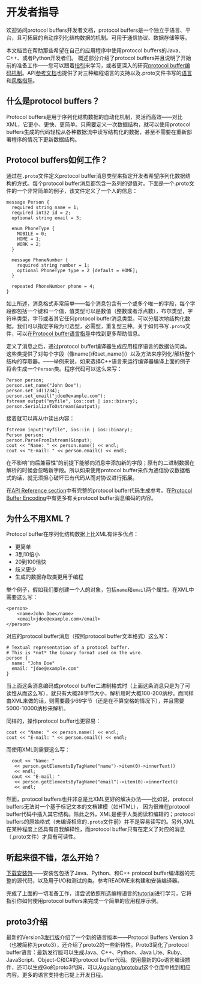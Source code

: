 
开发者指导
==========

欢迎访问protocol buffers开发者文档，protocol buffers是一个独立于语言、平台，且可拓展的自动序列化结构数据的机制。可用于通信协议、数据存储等等。

本文档旨在帮助那些希望在自己的应用程序中使用protocol buffers的Java、C++、或者Python开发者们。
概述部分介绍了protocol buffers并且说明了开始前的准备工作——您可以跟着[指引]()来学习，或者更深入的研究[protocol buffer编码机制]()。API[参考文档]()也提供了对三种编程语言的支持以及.proto文件书写的[语言]()和[风格指导]()。

什么是protocol buffers？
----------

Protocol buffers是用于序列化结构数据的自动化机制，灵活而高效——对比XML，它更小、更快、更简单。只需要定义一次数据结构，就可以使用protocol buffers生成的代码轻松从各种数据流中读写结构化的数据，甚至不需要在重新部署程序的情况下更新数据结构。

Protocol buffers如何工作？
----------

通过在`.proto`文件定义protocol buffer消息类型来指定开发者希望序列化数据结构的方式。每个protocol buffer消息都包含一系列的键值对。下面是一个.proto文件的一个非常简单的例子，该文件定义了一个人的信息：

    message Person {
      required string name = 1;
      required int32 id = 2;
      optional string email = 3;
    
      enum PhoneType {
    	MOBILE = 0;
    	HOME = 1;
    	WORK = 2;
      }
    
      message PhoneNumber {
    	required string number = 1;
    	optional PhoneType type = 2 [default = HOME];
      }
    
      repeated PhoneNumber phone = 4;
    }

如上所述，消息格式非常简单——每个消息包含有一个或多个唯一的字段，每个字段都包括一个键和一个值，值类型可以是数值（整数或者浮点数），布尔类型，字符串类型，字节或者其它任何protocol buffer消息类型。可以分层次地结构化数据。我们可以指定字段为可选型，必需型，重复型三种。关于如何书写`.proto`文件，可以在[Protocol buffer语言指导]()中找到更多帮助信息。

定义了消息之后，通过protocol buffer编译器生成应用程序语言的数据访问类。这些类提供了对每个字段（像name()和set_name()）以及方法来序列化/解析整个结构的存取器。——举例来说，如果选择C++语言来运行编译器编译上面的例子将会生成一个`Person`类。程序代码可以这么来写：

    Person person;
    person.set_name("John Doe");
    person.set_id(1234);
    person.set_email("jdoe@example.com");
    fstream output("myfile", ios::out | ios::binary);
    person.SerializeToOstream(&output);

接着就可以再从中读出内容：
    
    fstream input("myfile", ios::in | ios::binary);
    Person person;
    person.ParseFromIstream(&input);
    cout << "Name: " << person.name() << endl;
    cout << "E-mail: " << person.email() << endl;

在不影响“向后兼容性”的前提下能够向消息中添加新的字段；原有的二进制数据在解析的时候会忽略新字段。所以如果使用protocol buffer来作为通信协议数据格式的话，就无须担心破坏已有代码从而对协议进行拓展。

在[API Reference section]()中有完整的protocol buffer代码生成参考。在[Protocol Buffer Encoding]()中有更多有关protocol buffer消息编码的内容。

为什么不用XML？
----------

Protocol buffer在序列化结构数据上比XML有许多优点：  

- 更简单
- 3到10倍小
- 20到100倍快
- 歧义更少
- 生成的数据存取类更用于编程

举个例子，假如我们要创建一个人的对象，包括`name`和`email`两个属性。在XML中需要这么写：

    <person>
    	<name>John Doe</name>
    	<email>jdoe@example.com</email>
    </person>

对应的protocol buffer消息（按照protocol buffer文本格式）这么写：

    # Textual representation of a protocol buffer.
    # This is *not* the binary format used on the wire.
    person {
      name: "John Doe"
      email: "jdoe@example.com"
    }

当上面这条消息编码成protocol buffer二进制格式时（上面这条消息只是为了可读性从而这么写），就只有大概28字节大小，解析用时大概100-200纳秒。而同样由XML来做的话，则需要最少69字节（还是在不算空格的情况下），并且需要5000-10000纳秒来解析。

同样的，操作protocol buffer也更容易：

    cout << "Name: " << person.name() << endl;
    cout << "E-mail: " << person.email() << endl;

而使用XML则需要这么写：

      cout << "Name: "
       << person.getElementsByTagName("name")->item(0)->innerText()
       << endl;
      cout << "E-mail: "
       << person.getElementsByTagName("email")->item(0)->innerText()
       << endl;

然而，protocol buffers也并非总是比XML更好的解决办法——比如说，protocol buffers无法对一个基于标记文本的文档建模（如HTML）， 因为很难在protocol buffer代码中插入其它结构。除此之外，XML是便于人类阅读和编辑的；protocol buffers的原始格式（未编译相应的`.proto`文件前）并不是容易读写的。另外,XML在某种程度上还具有自我解释性，而protocol buffer只有在定义了对应的消息（.proto文件）才具有可读性。

听起来很不错，怎么开始？
----------
[下载安装包]()——安装包包括了Java、Python、和C++ protocol buffer编译器的完整的源代码，以及用于I/O和测试的类。参考README来构建和安装编译器。

完成了上面的一切准备工作，请尝试依照所选编程语言的[tutorial]()进行学习，它将指引你如何使用protocol buffers来完成一个简单的应用程序示例。

proto3介绍
----------
最新的Version3[发行版]()介绍了一个新的语言版本——Protocol Buffers Version 3（也被简称为proto3），还介绍了proto2的一些新特性。Proto3简化了protocol buffer语言：最新发行版可以生成Java、C++、Python、Java Lite、Ruby、JavaScript、Object-C和C#的protocol buffer代码。使用最新的Go语言编译插件，还可以生成Go的proto3代码，可以从[golang/protobuf]()这个仓库中找到相应内容。更多的语言支持也已提上开发日程。
